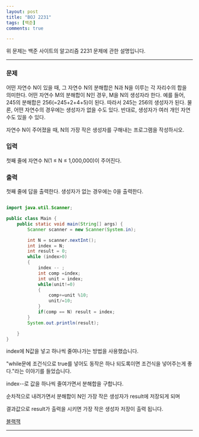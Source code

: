 ```yaml
---
layout: post
title: "BOJ 2231"
tags: [백준]
comments: true

---
```


위 문제는 백준 사이트의 알고리즘 2231 문제에 관한 설명입니다.<br>

---

### 문제

어떤 자연수 N이 있을 때, 그 자연수 N의 분해합은 N과 N을 이루는 각 자리수의 합을 의미한다. 어떤 자연수 M의 분해합이 N인 경우, M을 N의 생성자라 한다. 예를 들어, 245의 분해합은 256(=245+2+4+5)이 된다. 따라서 245는 256의 생성자가 된다. 물론, 어떤 자연수의 경우에는 생성자가 없을 수도 있다. 반대로, 생성자가 여러 개인 자연수도 있을 수 있다.

자연수 N이 주어졌을 때, N의 가장 작은 생성자를 구해내는 프로그램을 작성하시오.

### 입력

첫째 줄에 자연수 N(1 ≤ N ≤ 1,000,000)이 주어진다.

### 출력

첫째 줄에 답을 출력한다. 생성자가 없는 경우에는 0을 출력한다.

```java

import java.util.Scanner;

public class Main {
    public static void main(String[] args) {
        Scanner scanner = new Scanner(System.in);

        int N = scanner.nextInt();
        int index = N;
        int result = 0;
        while (index>0)
        {
            index -- ;
            int comp =index;
            int unit = index;
            while(unit!=0)
            {
                comp+=unit %10;
                unit/=10;
            }
            if(comp == N) result = index;
        }
        System.out.println(result);

    }
}

```

index에 N값을 넣고 하나씩 줄여나가는 방법을 사용했습니다.

"while문에 조건식으로 true를 넣어도 동작은 하나 되도록이면 조건식을 넣어주는게 좋다."라는 이야기를 들었습니다.

index--로 값을 하나씩 줄여가면서 분해합을 구합니다.

순차적으로 내려가면서 분해합이 N인 가장 작은 생성자가 result에 저장되게 되며

결과값으로 result가 출력을 시키면 가장 작은 생성자 저장이 출력 됩니다.

<a href="https://www.acmicpc.net/problem/2231">블랙잭</a>

---
